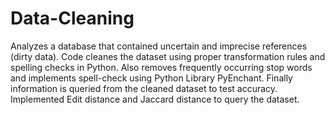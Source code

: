 # Data-Cleaning
Analyzes a database that contained uncertain and imprecise references (dirty data). Code cleanes the dataset using proper transformation rules and spelling checks in Python. Also removes frequently occurring stop words  and implements spell-check using Python Library PyEnchant. Finally information is queried from the cleaned dataset to test accuracy. Implemented Edit distance and Jaccard distance to query the dataset.
